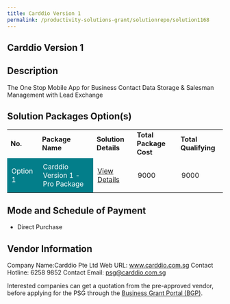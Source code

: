 ```yaml
---
title: Carddio Version 1 
permalink: /productivity-solutions-grant/solutionrepo/solution1168
---
```


## Carddio Version 1

## Description

The One Stop Mobile App for Business Contact Data Storage & Salesman Management with Lead Exchange

## Solution Packages Option(s)

<table>
<tr>
<td><b>No.</b></td>
<td><b>Package Name</b></td>
<td><b>Solution Details</b></td>
<td><b>Total Package Cost</b></td>
<td><b>Total Qualifying</b></td>
</tr>
<tr>
<td style='padding: 10px; background-color: #037E8A; color: #FFFFFF;'>Option 1</td>
<td style='padding: 10px; background-color: #037E8A; color: #FFFFFF;'>Carddio Version 1 - Pro Package</td>
<td style='padding: 10px;'><a href='https://www.gobusiness.gov.sg/images/psg/Desensitised_Carddio_20190058_Annex_3_Part_3.pdf' target='_blank'>View Details</a></td>
<td style='padding: 10px;'>9000</td>
<td style='padding: 10px;'>9000</td>
</tr>
</table>

## Mode and Schedule of Payment

 - Direct Purchase

## Vendor Information

 Company Name:Carddio Pte Ltd 
Web URL: www.carddio.com.sg 
Contact Hotline: 6258 9852 
Contact Email: psg@carddio.com.sg


Interested companies can get a quotation from the pre-approved vendor, before applying for the PSG through the <a href='https://www.businessgrants.gov.sg/'>Business Grant Portal (BGP)</a>.

<script src="/jquery/resize-tables.js"></script>
